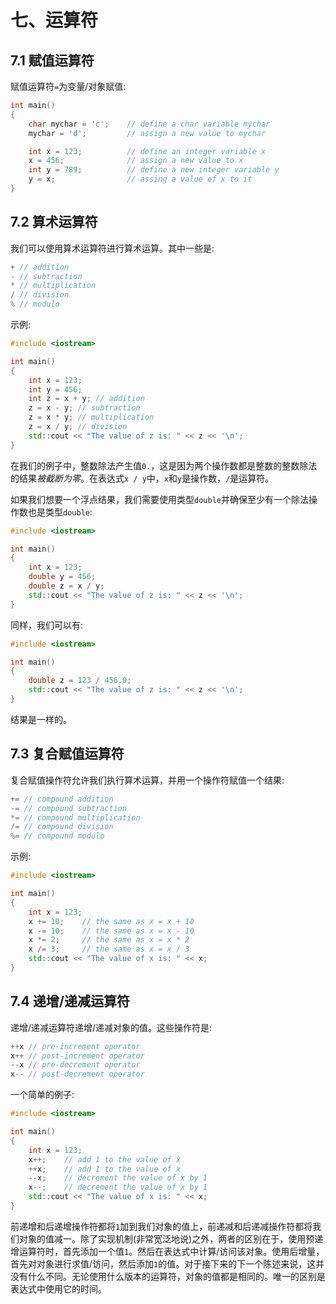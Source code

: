 # 七、运算符

## 7.1 赋值运算符

赋值运算符`=`为变量/对象赋值:

```cpp
int main()
{
    char mychar = 'c';    // define a char variable mychar
    mychar = 'd';         // assign a new value to mychar

    int x = 123;          // define an integer variable x
    x = 456;              // assign a new value to x
    int y = 789;          // define a new integer variable y
    y = x;                // assing a value of x to it
}

```

## 7.2 算术运算符

我们可以使用算术运算符进行算术运算。其中一些是:

```cpp
+ // addition
- // subtraction
* // multiplication
/ // division
% // modulo

```

示例:

```cpp
#include <iostream>

int main()
{
    int x = 123;
    int y = 456;
    int z = x + y; // addition
    z = x - y; // subtraction
    z = x * y; // multiplication
    z = x / y; // division
    std::cout << "The value of z is: " << z << '\n';
}

```

在我们的例子中，整数除法产生值`0.`，这是因为两个操作数都是整数的整数除法的结果*被截断为零*。在表达式`x / y`中，`x`和`y`是操作数，`/`是运算符。

如果我们想要一个浮点结果，我们需要使用类型`double`并确保至少有一个除法操作数也是类型`double`:

```cpp
#include <iostream>

int main()
{
    int x = 123;
    double y = 456;
    double z = x / y;
    std::cout << "The value of z is: " << z << '\n';
}

```

同样，我们可以有:

```cpp
#include <iostream>

int main()
{
    double z = 123 / 456.0;
    std::cout << "The value of z is: " << z << '\n';
}

```

结果是一样的。

## 7.3 复合赋值运算符

复合赋值操作符允许我们执行算术运算，并用一个操作符赋值一个结果:

```cpp
+= // compound addition
-= // compound subtraction
*= // compound multiplication
/= // compound division
%= // compound modulo

```

示例:

```cpp
#include <iostream>

int main()
{
    int x = 123;
    x += 10;    // the same as x = x + 10
    x -= 10;    // the same as x = x - 10
    x *= 2;     // the same as x = x * 2
    x /= 3;     // the same as x = x / 3
    std::cout << "The value of x is: " << x;
}

```

## 7.4 递增/递减运算符

递增/递减运算符递增/递减对象的值。这些操作符是:

```cpp
++x // pre-increment operator
x++ // post-increment operator
--x // pre-decrement operator
x-- // post-decrement operator

```

一个简单的例子:

```cpp
#include <iostream>

int main()
{
    int x = 123;
    x++;    // add 1 to the value of x
    ++x;    // add 1 to the value of x
    --x;    // decrement the value of x by 1
    x--;    // decrement the value of x by 1
    std::cout << "The value of x is: " << x;
}

```

前递增和后递增操作符都将`1`加到我们对象的值上，前递减和后递减操作符都将我们对象的值减一。除了实现机制(非常宽泛地说)之外，两者的区别在于，使用预递增运算符时，首先添加一个值`1`。然后在表达式中计算/访问该对象。使用后增量，首先对对象进行求值/访问，然后添加`1`的值。对于接下来的下一个陈述来说，这并没有什么不同。无论使用什么版本的运算符，对象的值都是相同的。唯一的区别是表达式中使用它的时间。